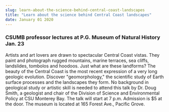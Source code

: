 ```yaml
---
slug: learn-about-the-science-behind-central-coast-landscapes
title: "Learn about the science behind Central Coast landscapes"
date: January 01 2020
---
```


<h3>CSUMB professor lectures at P.G. Museum of Natural History Jan. 23</h3><p>Artists and art lovers are drawn to spectacular Central Coast vistas. They paint and photograph rugged mountains, marine terraces, sea cliffs, landslides, tombolos and hoodoos. Just what are these landforms? The beauty of the Central Coast is the most recent expression of a very long geologic evolution. Discover "geomorphology," the scientific study of Earth surface processes and the landscapes they form. No background in geological study or artistic skill is needed to attend this talk by Dr. Doug Smith, a geologist and chair of the Division of Science and Environmental Policy at CSU Monterey Bay. The talk will start at 7 p.m. Admission is $5 at the door. The museum is located at 165 Forest Ave., Pacific Grove.  
</p>
